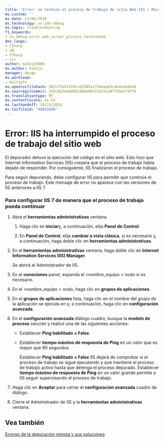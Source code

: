 ```yaml
---
title: 'Error: se terminó el proceso de trabajo de sitio Web IIS | Microsoft Docs'
ms.custom: ''
ms.date: 11/04/2016
ms.technology: vs-ide-debug
ms.topic: troubleshooting
f1_keywords:
- vs.debug.error.web_server_process_terminated
dev_langs:
- CSharp
- VB
- FSharp
- C++
author: mikejo5000
ms.author: mikejo
manager: douge
ms.workload:
- multiple
ms.openlocfilehash: 582cf1b5faf0cc62d85e17544aa03c4ede4ab0a8
ms.sourcegitcommit: 240c8b34e80952d00e90c52dcb1a077b9aff47f6
ms.translationtype: MT
ms.contentlocale: es-ES
ms.lasthandoff: 10/23/2018
ms.locfileid: "49852848"
---
```

# <a name="error-web-site-worker-process-has-been-terminated-by-iis"></a>Error: IIS ha interrumpido el proceso de trabajo del sitio web
El depurador detuvo la ejecución del código en el sitio web. Esto hizo que Internet Information Services (IIS) creyera que el proceso de trabajo había dejado de responder. Por consiguiente, IIS finalizaron el proceso de trabajo.  
  
 Para seguir depurando, debe configurar IIS para permitir que continúe el proceso de trabajo. Este mensaje de error no aparece con las versiones de IIS anteriores a IIS 7.  
  
### <a name="to-configure-iis-7-to-allow-the-worker-process-to-continue"></a>Para configurar IIS 7 de manera que el proceso de trabajo pueda continuar  
  
1. Abra el **herramientas administrativas** ventana.  
  
   1.  Haga clic en **iniciar**y, a continuación, elija **Panel de Control**.  
  
   2.  En **Panel de Control**, elija **cambiar a vista clásica**, si es necesario y, a continuación, haga doble clic en **herramientas administrativas**.  
  
2. En el **herramientas administrativas** ventana, haga doble clic en **Internet Information Services (IIS) Manager**.  
  
    Se abrirá el Administrador de IIS.  
  
3. En el **conexiones** panel, expanda el \<nombre_equipo > nodo si es necesario.  
  
4. En el \<nombre_equipo > nodo, haga clic en **grupos de aplicaciones**.  
  
5. En el **grupos de aplicaciones** lista, haga clic en el nombre del grupo de la aplicación se ejecuta en y, a continuación, haga clic en **configuración avanzada**.  
  
6. En el **configuración avanzada** diálogo cuadro, busque la **modelo de proceso** sección y realice una de las siguientes acciones:  
  
   - Establecer **Ping habilitado** a **False**.  
  
   - Establecer **tiempo máximo de respuesta de Ping** en un valor que es mayor que 90 segundos.  
  
     Establecer **Ping habilitado** a **False** IIS dejará de comprobar si el proceso de trabajo se sigue ejecutando y que mantiene el proceso de trabajo activo hasta que detenga el proceso depurado. Establecer **tiempo máximo de respuesta de Ping** en un valor grande permite a IIS seguir supervisando el proceso de trabajo.  
  
7. Haga clic en **Aceptar** para cerrar el **configuración avanzada** cuadro de diálogo.  
  
8. Cierre el Administrador de IIS y la **herramientas administrativas** ventana.  
  
## <a name="see-also"></a>Vea también  
 [Errores de la depuración remota y sus soluciones](../debugger/remote-debugging-errors-and-troubleshooting.md)